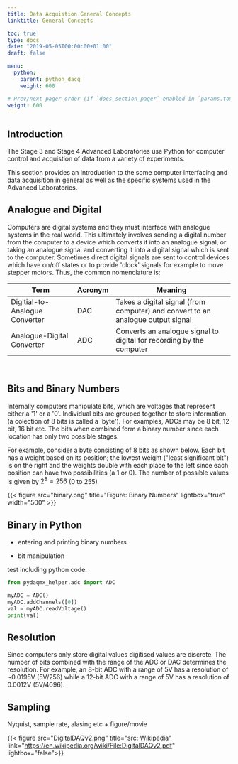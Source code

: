 ```yaml
---
title: Data Acquistion General Concepts
linktitle: General Concepts

toc: true
type: docs
date: "2019-05-05T00:00:00+01:00"
draft: false

menu:
  python:
    parent: python_dacq
    weight: 600

# Prev/next pager order (if `docs_section_pager` enabled in `params.toml`)
weight: 600
--- 
```



## Introduction

The Stage 3 and Stage 4 Advanced Laboratories use Python
for computer control and acquistion of data from a variety of experiments.

This section provides an introduction to the some computer interfacing and
data acquisition in general as well as the specific systems used
in the Advanced Laboratories.

## Analogue and Digital

Computers are digital systems and they must interface with analogue systems
in the real world. This ultimately involves sending a digital number from the
computer to a device which converts it into an analogue signal, or taking an
analogue signal and converting it into a digital signal which is sent
to the computer. Sometimes direct digital signals are sent to control
devices which have on/off states or to provide 'clock' signals for example to
move stepper motors. Thus, the common nomenclature is:

| Term | Acronym | Meaning |
|------|---------|---------|
| Digitial-to-Analogue Converter | DAC | Takes a digital signal (from computer) and convert to an analogue output signal|
| Analogue-Digital Converter | ADC | Converts an analogue signal to digital for recording by the computer  |

<br/>

## Bits and Binary Numbers

Internally computers manipulate bits, which are voltages that represent either a '1' or a '0'. Individual
bits are grouped together to store information (a colection of 8 bits is called a 'byte'). For examples, ADCs
may be 8 bit, 12 bit, 16 bit etc. The bits when combined form a binary number since each location has only
two possible stages.

For example, consider a byte consisting of 8 bits as shown below. Each bit has a weight based on its position; the
lowest weight ("least significant bit") is on the right and the weights double with each place to the left since
each position can have two possibilities (a 1 or 0). The number of possible values is given by $2^8=256$ (0 to 255)

{{< figure src="binary.png" title="Figure: Binary Numbers" lightbox="true" width="500" >}}

## Binary in Python

* entering and printing binary numbers

* bit manipulation

test including python code:

```python
from pydaqmx_helper.adc import ADC

myADC = ADC()
myADC.addChannels([0])
val = myADC.readVoltage()
print(val)
```



## Resolution
Since computers only store digital values digitised values are discrete. The number of bits combined with the range of the ADC or DAC determines the resolution. For example, an 8-bit ADC with a range of 5V has a resolution of ~0.0195V (5V/256) while a 12-bit ADC with a range of 5V has a resolution of 0.0012V (5V/4096).

## Sampling
Nyquist, sample rate, alasing etc + figure/movie




{{< figure src="DigitalDAQv2.png" title="src: Wikipedia" link="https://en.wikipedia.org/wiki/File:DigitalDAQv2.pdf"
lightbox="false">}}





